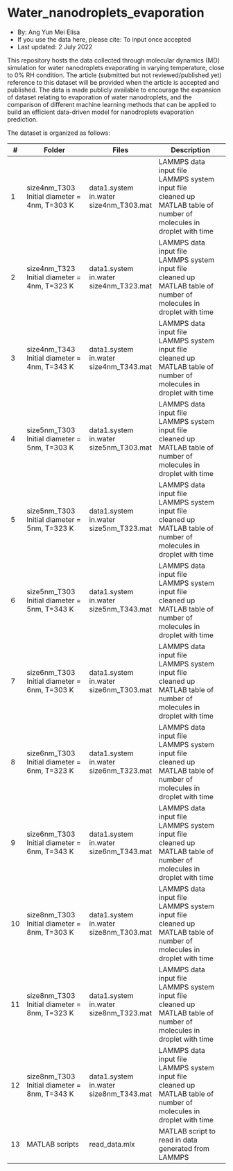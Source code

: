 # Water_nanodroplets_evaporation
* By: Ang Yun Mei Elisa 
* If you use the data here, please cite: To input once accepted 
* Last updated: 2 July 2022

This repository hosts the data collected through molecular dynamics (MD) simulation for water nanodroplets evaporating in varying temperature, close to 0% RH condition. The article (submitted but not reviewed/published yet) reference to this dataset will be provided when the article is accepted and published. The data is made publicly available to encourage the expansion of dataset relating to evaporation of water nanodroplets, and the comparison of different machine learning methods that can be applied to build an efficient data-driven model for nanodroplets evaporation prediction. 


The dataset is organized as follows:

| #  | Folder | Files|Description|
| -- | ------------- |-------|-----------|
| 1  | size4nm_T303 <br> Initial diameter = 4nm, T=303 K  |data1.system <br> in.water <br> size4nm_T303.mat| LAMMPS data input file <br> LAMMPS system input file <br> cleaned up MATLAB table of number of molecules in droplet with time|
| 2  | size4nm_T323 <br>Initial diameter = 4nm, T=323 K  |data1.system <br> in.water <br> size4nm_T323.mat| LAMMPS data input file <br> LAMMPS system input file <br> cleaned up MATLAB table of number of molecules in droplet with time|
| 3  | size4nm_T343 <br> Initial diameter = 4nm, T=343 K  |data1.system <br> in.water <br> size4nm_T343.mat| LAMMPS data input file <br> LAMMPS system input file <br> cleaned up MATLAB table of number of molecules in droplet with time|
| 4  | size5nm_T303 <br> Initial diameter = 5nm, T=303 K  |data1.system <br> in.water <br> size5nm_T303.mat| LAMMPS data input file <br> LAMMPS system input file <br> cleaned up MATLAB table of number of molecules in droplet with time|
| 5  | size5nm_T303 <br> Initial diameter = 5nm, T=323 K  |data1.system <br> in.water <br> size5nm_T323.mat| LAMMPS data input file <br> LAMMPS system input file <br> cleaned up MATLAB table of number of molecules in droplet with time|
| 6  | size5nm_T303 <br> Initial diameter = 5nm, T=343 K  |data1.system <br> in.water <br> size5nm_T343.mat| LAMMPS data input file <br> LAMMPS system input file <br> cleaned up MATLAB table of number of molecules in droplet with time|
| 7  | size6nm_T303 <br> Initial diameter = 6nm, T=303 K  |data1.system <br> in.water <br> size6nm_T303.mat| LAMMPS data input file <br> LAMMPS system input file <br> cleaned up MATLAB table of number of molecules in droplet with time|
| 8  | size6nm_T303 <br> Initial diameter = 6nm, T=323 K  |data1.system <br> in.water <br> size6nm_T323.mat| LAMMPS data input file <br> LAMMPS system input file <br> cleaned up MATLAB table of number of molecules in droplet with time|
| 9  | size6nm_T303 <br> Initial diameter = 6nm, T=343 K  |data1.system <br> in.water <br> size6nm_T343.mat| LAMMPS data input file <br> LAMMPS system input file <br> cleaned up MATLAB table of number of molecules in droplet with time|
| 10 | size8nm_T303 <br> Initial diameter = 8nm, T=303 K  |data1.system <br> in.water <br> size8nm_T303.mat| LAMMPS data input file <br> LAMMPS system input file <br> cleaned up MATLAB table of number of molecules in droplet with time|
| 11 | size8nm_T303 <br> Initial diameter = 8nm, T=323 K  |data1.system <br> in.water <br> size8nm_T323.mat| LAMMPS data input file <br> LAMMPS system input file <br> cleaned up MATLAB table of number of molecules in droplet with time|
| 12 | size8nm_T303 <br> Initial diameter = 8nm, T=343 K  |data1.system <br> in.water <br> size8nm_T343.mat| LAMMPS data input file <br> LAMMPS system input file <br> cleaned up MATLAB table of number of molecules in droplet with time|
| 13 | MATLAB scripts | read_data.mlx | MATLAB script to read in data generated from LAMMPS
